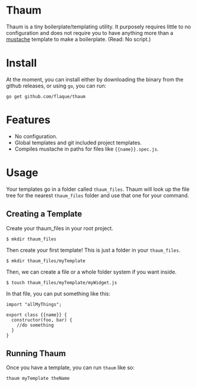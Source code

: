 # Thaum

Thaum is a tiny boilerplate/templating utility. It purposely requires little to no configuration and does not require you to have anything more than a [mustache](http://mustache.github.io/) template to make a boilerplate. (Read: No script.)

# Install

At the moment, you can install either by downloading the binary from the
github releases, or using `go`, you can run:

```
go get github.com/flaque/thaum
```

# Features

- No configuration.
- Global templates and git included project templates.
- Compiles mustache in paths for files like `{{name}}.spec.js`.

# Usage

Your templates go in a folder called `thaum_files`. Thaum will look up the file
tree for the nearest `thaum_files` folder and use that one for your command.

## Creating a Template
Create your thaum_files in your root project.

```
$ mkdir thaum_files
```

Then create your first template! This is just a folder in your `thaum_files`.

```
$ mkdir thaum_files/myTemplate
```

Then, we can create a file or a whole folder system if you want inside.

```
$ touch thaum_files/myTemplate/myWidget.js
```

In that file, you can put something like this:

```
import "allMyThings";

export class {{name}} {
  constructor(foo, bar) {
    //do something
  }
}
```

## Running Thaum

Once you have a template, you can run `thaum` like so:

```
thaum myTemplate theName
```
